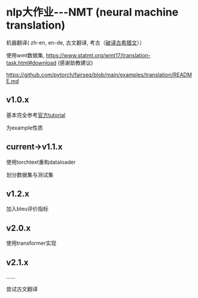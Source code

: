 # nlp大作业---NMT (neural machine translation)

机器翻译( zh-en, en-de, 古文翻译, 考古（[破译古希腊文](https://aclanthology.org/D19-1668.pdf)））

使用wmt数据集, https://www.statmt.org/wmt17/translation-task.html#download (感谢助教建议)

https://github.com/pytorch/fairseq/blob/main/examples/translation/README.md

## v1.0.x

基本完全参考[官方tutorial](https://pytorch.org/tutorials/intermediate/seq2seq_translation_tutorial.html)

为example性质

## current->v1.1.x

使用torchtext重构dataloader

划分数据集与测试集

## v1.2.x

加入bleu评价指标

## v2.0.x

使用transformer实现

## v2.1.x

......

尝试古文翻译







